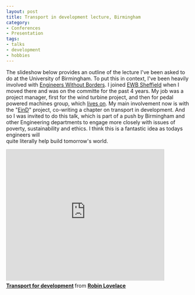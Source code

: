 ```yaml
---
layout: post
title: Transport in development lecture, Birmingham
category:
- Conferences
- Presentation
tags:
- talks
- development
- hobbies
---
```

The slideshow below provides an outline of the lecture I've been asked 
to do at the University of Birmingham. To put this in context, I've
been heavily involved with [Engineers Without Borders](http://www.ewb-uk.org/).
I joined [EWB Sheffield](https://ewb.shef.ac.uk/) when I moved there and 
was on the committe for
the past 4 years. My job was a project manager, first for the wind 
turbine project, and then for pedal powered machines group, which [lives
on](https://www.facebook.com/groups/363796170375539/).
My main involvement now is with the "[EinD](http://engineeringindevelopment.org/)"
project, co-writing a chapter on 
transport in development. And so I was invited to do this talk, 
which is part of a push by Birmingham and other Engineering departments
to engage more closely with issues of poverty, sustainability and 
ethics. I think this is a fantastic idea as todays engineers will  
quite literally help build tomorrow's world.
<br>

<iframe src="http://www.slideshare.net/slideshow/embed_code/27782144" width="427" height="356" frameborder="0" marginwidth="0" marginheight="0" scrolling="no" style="border:1px solid #CCC;border-width:1px 1px 0;margin-bottom:5px" allowfullscreen> 
</iframe> <div style="margin-bottom:5px"> <strong> <a href="https://www.slideshare.net/robinlovelace1985/transport-for-development" title="Transport for development" target="_blank">Transport for development</a> </strong> from <strong><a href="http://www.slideshare.net/robinlovelace1985" target="_blank">Robin Lovelace</a></strong> </div>

